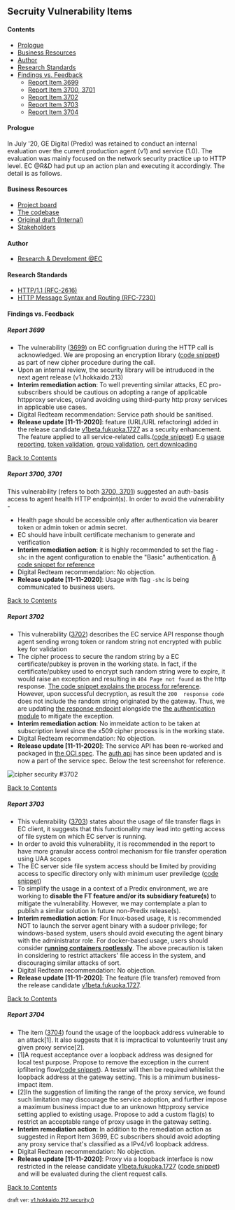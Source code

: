 ## Secruity Vulnerability Items

#### Contents
* [Prologue](#prologue) 
* [Business Resources](#business-resources) 
* [Author](#author)
* [Research Standards](#research-standards)
* [Findings vs. Feedback](#findings-vs-feedback)
    * [Report Item 3699](#report-3699)
    * [Report Item 3700, 3701](#report-3700-3701)
    * [Report Item 3702](#report-3702)
    * [Report Item 3703](#report-3703)
    * [Report Item 3704](#report-3704)
      
      
#### Prologue
In July '20, GE Digital (Predix) was retained to conduct an internal evaluation over the current production agent (v1) and service (1.0). The evaluation was mainly focused on the network security practice up to HTTP level. EC @R&D had put up an action plan and executing it accordingly. The detail is as follows.

#### Business Resources
- [Project board](https://github.com/Release/sdk/projects/18)
- [The codebase](https://gitlab.com/digital-fo/connectivity/enterprise-connect/platform-agnostic/agent/-/tree/v1_sourcecode_update_pentest)
- [Original draft (Internal)](https://ge.ent.box.com/file/694822011858)
- [Stakeholders](https://github.com/orgs/Enterprise-connect/teams/ec-stakeholders)

#### Author
 - [Research & Develoment @EC](https://github.com/orgs/EC-Release/teams/research-development)

#### Research Standards
 - [HTTP/1.1 (RFC-2616)](https://tools.ietf.org/html/rfc2616)
 - [HTTP Message Syntax and Routing (RFC-7230)](https://tools.ietf.org/html/rfc7230)

#### Findings vs. Feedback
##### Report 3699
  - The vulnerability ([3699](https://github.com/EC-Release/sdk/issues/125)) on EC configruation during the HTTP call is acknowledged. We are proposing an encryption library ([code snippet](https://gitlab.com/digital-fo/connectivity/enterprise-connect/platform-agnostic/agent/-/blob/v1_sourcecode_update_pentest/pentest.go#L10)) as part of new cipher procedure during the call.
  - Upon an internal review, the security library will be intruduced in the next agent release (v1.hokkaido.213)
  - **Interim remediation action**: To well preventing similar attacks, EC pro-subscribers should be cautious on adopting a range of applicable httpproxy services, or/and avoiding using third-party http proxy services in applicable use cases.
  - Digital Redteam recommendation: Service path should be sanitised.
  - **Release update [11-11-2020]**: feature (URL/URL refactoring) added in the release candidate [v1beta.fukuoka.1727](https://github.com/EC-Release/sdk/releases/tag/v1beta.fukuoka.1727) as a security enhancement. The feature applied to all service-related calls.([code snippet](https://gitlab.com/digital-fo/connectivity/enterprise-connect/platform-agnostic/agent/-/blob/v1_sourcecode_update_pentest/wzlib/wzutil/wzutil.go#L660)) E.g [usage reporting](https://gitlab.com/digital-fo/connectivity/enterprise-connect/platform-agnostic/agent/-/blob/v1_sourcecode_update_pentest/wzlib/wzconf/wzconf.go#L1459), [token validation](https://gitlab.com/digital-fo/connectivity/enterprise-connect/platform-agnostic/agent/-/blob/v1_sourcecode_update_pentest/wzlib/wzconf/wzconf.go#L1533), [group validation](https://gitlab.com/digital-fo/connectivity/enterprise-connect/platform-agnostic/agent/-/blob/v1_sourcecode_update_pentest/wzlib/wzconf/wzconf.go#L1576), [cert downloading](https://gitlab.com/digital-fo/connectivity/enterprise-connect/platform-agnostic/agent/-/blob/v1_sourcecode_update_pentest/wzlib/wzconf/wzconf.go#L1639)
  
[Back to Contents](#contents)

##### Report 3700, 3701

   This vulnerability (refers to both [3700, 3701](https://github.com/EC-Release/sdk/issues/123)) suggested an auth-basis access to agent health HTTP endpoint(s). In order to avoid the vulnerability -
   - Health page should be accessible only after authentication via bearer token or admin token or admin secret.
   - EC should have inbuilt certificate mechanism to generate and verification
   - **Interim remediation action**: it is highly recommended to set the flag ```-shc``` in the agent configuration to enable the "Basic" authentication. [A code snippet for reference](https://gitlab.com/digital-fo/connectivity/enterprise-connect/platform-agnostic/agent/-/blob/v1.1beta/main.go#L173)
   - Digital Redteam recommendation: No objection.
   - **Release update [11-11-2020]**: Usage with flag ```-shc``` is being communicated to business users.
   

[Back to Contents](#contents)

##### Report 3702

   - This vulnerability ([3702](https://github.com/EC-Release/sdk/issues/122)) describes the EC service API response though agent sending wrong token or random string not encrypted with public key for validation
   - The cipher process to secure the random string by a EC certificate/pubkey is proven in the working state. In fact, if the certificate/pubkey used to encrypt such random string were to expire, it would raise an exception and resulting in ```404 Page not found``` as the http response. [The code snippet explains the process for reference](https://gitlab.com/digital-fo/connectivity/enterprise-connect/predix/ec-px-service/-/blob/v1beta/lib/api/reportingApi.js#L146). However, upon successful decryption, as result the ```200  response code``` does not include the random string originated by the gateway. Thus, we are updating [the response endpoint](https://gitlab.com/digital-fo/connectivity/enterprise-connect/predix/ec-px-service/-/blob/v1beta/lib/auth.js#L179) alongside the [the authentication module](https://gitlab.com/digital-fo/connectivity/enterprise-connect/predix/auth-api/-/blob/v1beta/main.go#L59) to mitigate the exception.
   - **Interim remediation action**: No immeidate action to be taken at subscription level since the x509 cipher process is in the working state.
   - Digital Redteam recommendation: No objection.
   - **Release update [11-11-2020]**: The service API has been re-worked and packaged in [the OCI spec](https://github.com/EC-Release/oci/blob/v1beta_svc_oci_spec/spec/service/Dockerfile). The [auth api](https://github.com/EC-Release/auth-api/blob/v1beta/main.go) has since been updated and is now a part of the service spec. Below the test screenshot for reference.
   
![cipher security #3702](https://ng-portal.run.aws-usw02-dev.ice.predix.io/v1.2beta/assets/images/cipher-screenshot.png)

[Back to Contents](#contents)

##### Report 3703

  - This vulenrability ([3703](https://github.com/EC-Release/sdk/issues/124)) states about the usage of file transfer flags in EC client, it suggests that this functionality may lead into getting access of file system on which EC server is running.
  - In order to avoid this vulnerability, it is recommended in the report to have more granular access control mechanism for file transfer operation using UAA scopes
  - The EC server side file system access should be limited by providing access to specific directory only with minimum user previledge ([code snippet](https://gitlab.com/digital-fo/connectivity/enterprise-connect/platform-agnostic/agent/-/blob/v1_sourcecode/wzlib/wzcore/client.go))
  - To simplify the usage in a context of a Predix environment, we are working to **disable the FT feature and/or its subsidiary feature(s)** to mitigate the vulnerability. However, we may contemplate a plan to publish a similar solution in future non-Predix release(s).
  - **Interim remediation action**: For linux-based usage, it is recommended NOT to launch the server agent binary with a sudoer privilege; for windows-based system, users should avoid executing the agent binary with the administrator role. For docker-based usage, users should consider [**running containers rootlessly**](https://docs.docker.com/engine/security/rootless/). The above precaution is taken in considering to restrict attackers' file access in the system, and discouraging similar attacks of sort.
   - Digital Redteam recommendation: No objection.
   - **Release update [11-11-2020]**: The feature (file transfer) removed from the release candidate [v1beta.fukuoka.1727](https://github.com/EC-Release/sdk/releases/tag/v1beta.fukuoka.1727).
  
[Back to Contents](#contents)

##### Report 3704

  - The item ([3704](https://github.com/EC-Release/sdk/issues/121)) found the usage of the loopback address vulnerable to an attack[1]. It also suggests that it is impractical to volunteerily trust any given proxy service[2].
  - [1]A request acceptance over a loopback address was designed for local test purpose. Propose to remove the exception in the current ipfiltering flow([code snippet](https://gitlab.com/digital-fo/connectivity/enterprise-connect/platform-agnostic/agent/-/blob/v1_sourcecode_update_pentest/wzlib/wzutil/ipfilter.go#L48)). A tester will then be required whitelist the loopback address at the gateway setting. This is a minimum business-impact item.
  - [2]In the suggestion of limiting the range of the proxy service, we found such limitation may discourage the service adoption, and further impose a maximum business impact due to an unknown httpproxy service setting applied to existing usage. Propose to add a custom flag(s) to restrict an acceptable range of proxy usage in the gateway setting.
  - **Interim remediation action**: In addition to the remediation action as suggested in Report Item 3699, EC subscribers should avoid adopting any proxy service that's classified as a IPv4/v6 loopback address.
  - Digital Redteam recommendation: No objection.
  - **Release update [11-11-2020]**: Proxy via a loopback interface is now restricted in the release candidate [v1beta.fukuoka.1727](https://github.com/EC-Release/sdk/releases/tag/v1beta.fukuoka.1727) ([code snippet](https://gitlab.com/digital-fo/connectivity/enterprise-connect/platform-agnostic/agent/-/blob/v1_sourcecode_update_pentest/wzlib/wzutil/ipfilter.go#L48)) and will be evaluated during the client request calls.

[Back to Contents](#contents)

<sup>draft ver: [v1.hokkaido.212.security.0](https://github.com/EC-Release/sdk/releases/tag/v1.hokkaido.212.security.0)</sup>
